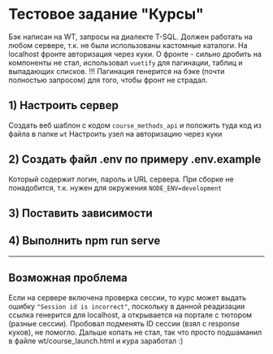 # Тестовое задание "Курсы"
Бэк написан на WT, запросы на диалекте T-SQL. Должен работать на любом сервере, т.к. не были использованы кастомные каталоги.
На localhost фронте авторизация через куки.
О фронте - сильно дробить на компоненты не стал, использовал `vuetify` для пагинации, таблиц и выпадающих списков.
!!! Пагинация генерится на бэке (почти полностью запросом) для того, чтобы фронт не страдал.
## 1) Настроить сервер
Создать веб шаблон с кодом `course_methods_api` и положить туда код из файла в папке `wt`
Настроить узел на авторизацию через куки

## 2) Создать файл .env по примеру .env.example
Который содержит логин, пароль и URL сервера. При сборке не понадобится, т.к. нужен для окружения `NODE_ENV=development`

## 3) Поставить зависимости

## 4) Выполнить npm run serve

____________________________________________________________________
## Возможная проблема
Если на сервере включена проверка сессии, то курс может выдать ошибку `"Session id is incorrect"`, поскольку в данной реадизации ссылка генерится для localhost, а открывается на портале с тютором (разные сессии). Пробовал подменять ID сессии (взял с response куков), не помогло. Дальше копать не стал, так что просто подшаманил в файле wt/course_launch.html и кура заработал :)